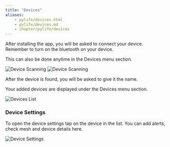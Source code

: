 ```yaml
---
title: "Devices"
aliases:
    - pylife/devices.html
    - pylife/devices.md
    - chapter/pylife/devices
---
```


After installing the app, you will be asked to connect your device. Remember to turn on the bluetooth on your device.

This can also be done anytime in the Devices menu section.

![Device Scanning](/gitbook/assets/pylife/devices/device_scanning.png)
![Device Scanning](/gitbook/assets/pylife/devices/device_active_scan.png)

After the device is found, you will be asked to give it the name.

Your added devices are displayed under the Devices menu section.

![Devices List](/gitbook/assets/pylife/devices/devices_list.png)

### Device Settings

To open the device settings tap on the device in the list. You can add alerts, check mesh and device details here.

![Device Settings](/gitbook/assets/pylife/devices/device_settings_with_alert.png)
